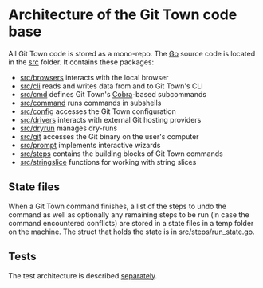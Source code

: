 # Architecture of the Git Town code base

All Git Town code is stored as a mono-repo. The [Go](https://golang.org) source
code is located in the [src](../../src) folder. It contains these packages:

- [src/browsers](../../src/browsers) interacts with the local browser
- [src/cli](../../src/cli) reads and writes data from and to Git Town's CLI
- [src/cmd](../../src/cmd) defines Git Town's
  [Cobra](https://github.com/spf13/cobra)-based subcommands
- [src/command](../../src/command) runs commands in subshells
- [src/config](../../src/config) accesses the Git Town configuration
- [src/drivers](../../src/drivers) interacts with external Git hosting providers
- [src/dryrun](../../src/dryrun) manages dry-runs
- [src/git](../../src/git) accesses the Git binary on the user's computer
- [src/prompt](../../src/prompt) implements interactive wizards
- [src/steps](../../src/steps) contains the building blocks of Git Town commands
- [src/stringslice](../../src/stringslice) functions for working with string
  slices

## State files

When a Git Town command finishes, a list of the steps to undo the command as
well as optionally any remaining steps to be run (in case the command
encountered conflicts) are stored in a state files in a temp folder on the
machine. The struct that holds the state is in
[src/steps/run_state.go](../../src/steps/run_state.go).

## Tests

The test architecture is described [separately](testing.md).
